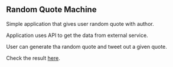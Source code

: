## Random Quote Machine

Simple application that gives user random quote with author. 

Application uses API to get the data from external service.

User can generate tha random quote and tweet out a given quote. 

Check the result [here](https://isiowe-cytaty.surge.sh).